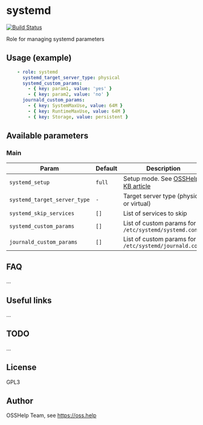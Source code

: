 # systemd

[![Build Status](https://drone.osshelp.ru/api/badges/ansible/systemd/status.svg)](https://drone.osshelp.ru/ansible/systemd)

Role for managing systemd parameters

## Usage (example)

```yaml
    - role: systemd
      systemd_target_server_type: physical
      systemd_custom_params:
        - { key: param1, value: 'yes' }
        - { key: param2, value: 'no' }
      journald_custom_params:
        - { key: SystemMaxUse, value: 64M }
        - { key: RuntimeMaxUse, value: 64M }
        - { key: Storage, value: persistent }
```

## Available parameters

### Main

| Param | Default | Description |
| -------- | -------- | -------- |
| `systemd_setup` | `full` | Setup mode. See [OSSHelp KB article](https://oss.help/kb4895) |
| `systemd_target_server_type` | `-` | Target server type (physical or virtual) |
| `systemd_skip_services` | `[]` | List of services to skip |
| `systemd_custom_params` | `[]` | List of custom params for `/etc/systemd/systemd.conf` |
| `journald_custom_params` | `[]` | List of custom params for `/etc/systemd/journald.conf` |

## FAQ

...

## Useful links

...

## TODO

...

## License

GPL3

## Author

OSSHelp Team, see <https://oss.help>
